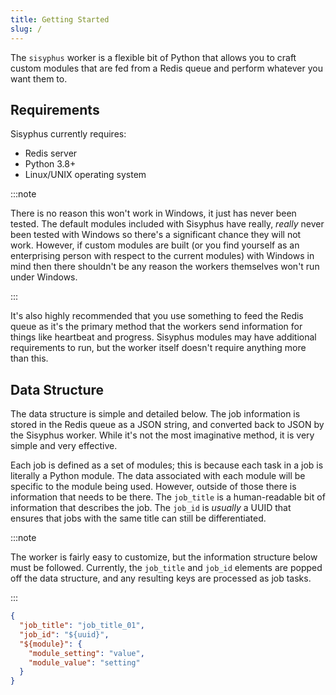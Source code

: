 ```yaml
---
title: Getting Started
slug: /
---
```


The `sisyphus` worker is a flexible bit of Python that allows you to craft custom modules that are fed from a Redis queue and perform whatever you want them to.

## Requirements

Sisyphus currently requires:

- Redis server
- Python 3.8+
- Linux/UNIX operating system

:::note

There is no reason this won't work in Windows, it just has never been tested.  The default modules included with Sisyphus have really, _really_ never been tested with Windows so there's a significant chance they will not work.  However, if custom modules are built (or you find yourself as an enterprising person with respect to the current modules) with Windows in mind then there shouldn't be any reason the workers themselves won't run under Windows.

:::

It's also highly recommended that you use something to feed the Redis queue as it's the primary method that the workers send information for things like heartbeat and progress.  Sisyphus modules may have additional requirements to run, but the worker itself doesn't require anything more than this.

## Data Structure

The data structure is simple and detailed below.  The job information is stored in the Redis queue as a JSON string, and converted back to JSON by the Sisyphus worker.  While it's not the most imaginative method, it is very simple and very effective.

Each job is defined as a set of modules; this is because each task in a job is literally a Python module.  The data associated with each module will be specific to the module being used.  However, outside of those there is information that needs to be there.  The `job_title` is a human-readable bit of information that describes the job.  The `job_id` is _usually_ a UUID that ensures that jobs with the same title can still be differentiated.

:::note

The worker is fairly easy to customize, but the information structure below must be followed.  Currently, the `job_title` and `job_id` elements are popped off the data structure, and any resulting keys are processed as job tasks.

:::

```json title="Data Structure"
{
  "job_title": "job_title_01",
  "job_id": "${uuid}",
  "${module}": {
    "module_setting": "value",
    "module_value": "setting"
  }
}
```
